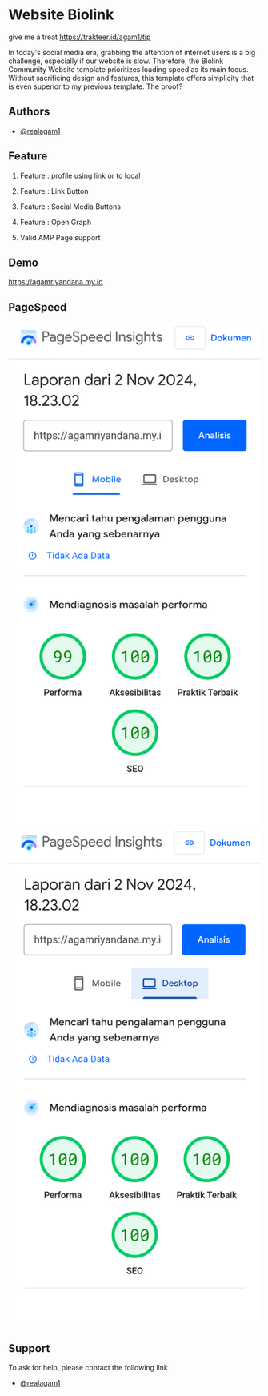 
# Website Biolink
give me a treat
https://trakteer.id/agam1/tip

In today's social media era, grabbing the attention of internet users is a big challenge, especially if our website is slow. Therefore, the Biolink Community Website template prioritizes loading speed as its main focus. Without sacrificing design and features, this template offers simplicity that is even superior to my previous template. The proof?


## Authors

- [@realagam1](https://www.instagram.com/realagam1/)

## Feature
1. Feature : profile using link or to local 

2. Feature : Link Button

3. Feature  : Social Media Buttons

4. Feature  : Open Graph

5. Valid AMP Page support

## Demo

https://agamriyandana.my.id


## PageSpeed 
<img src="Screenshot_2024-11-02-18-23-47-053_com.android.chrome.png" />
<img src="Screenshot_2024-11-02-18-24-09-160_com.android.chrome.png" />


## Support
To ask for help, please contact the following link
- [@realagam1](https://www.instagram.com/realagam1/)
